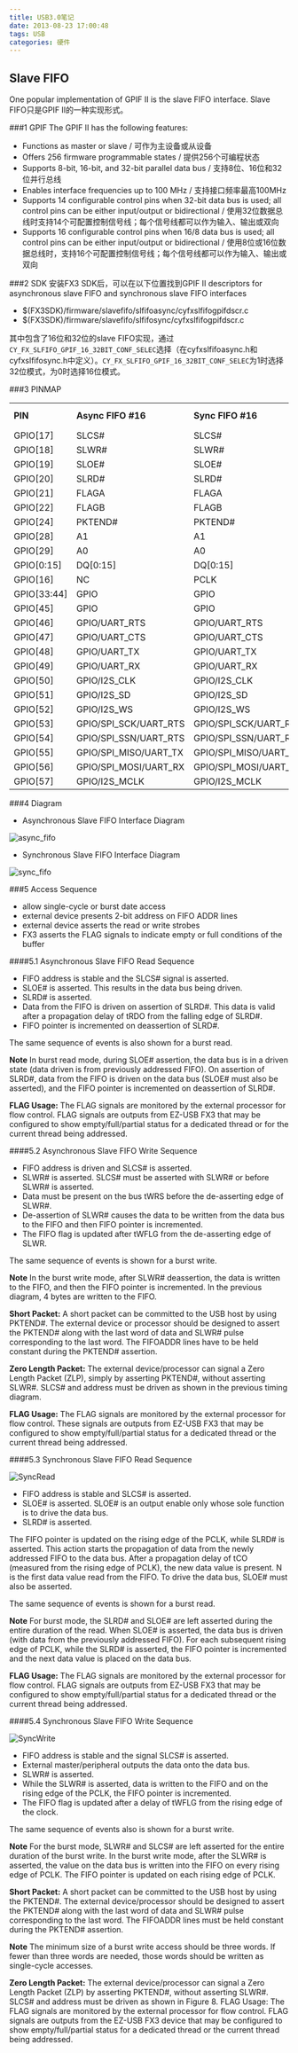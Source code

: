 ```yaml
---
title: USB3.0笔记
date: 2013-08-23 17:00:48
tags: USB
categories: 硬件
---
```


## Slave FIFO
One popular implementation of GPIF II is the slave FIFO interface. 
Slave FIFO只是GPIF II的一种实现形式。

###1 GPIF
The GPIF II has the following features:

* Functions as master or slave / 可作为主设备或从设备
* Offers 256 firmware programmable states / 提供256个可编程状态
* Supports 8-bit, 16-bit, and 32-bit parallel data bus  / 支持8位、16位和32位并行总线
* Enables interface frequencies up to 100 MHz / 支持接口频率最高100MHz
* Supports 14 configurable control pins when 32-bit data bus is used; all control pins can be either input/output or bidirectional / 使用32位数据总线时支持14个可配置控制信号线；每个信号线都可以作为输入、输出或双向
* Supports 16 configurable control pins when 16/8 data bus is used; all control pins can be either input/output or bidirectional / 使用8位或16位数据总线时，支持16个可配置控制信号线；每个信号线都可以作为输入、输出或双向

###2 SDK
安装FX3 SDK后，可以在以下位置找到GPIF II descriptors for asynchronous slave FIFO and synchronous slave FIFO interfaces

* $(FX3SDK)/firmware/slavefifo/slfifoasync/cyfxslfifogpifdscr.c
* $(FX3SDK)/firmware/slavefifo/slfifosync/cyfxslfifogpifdscr.c

其中包含了16位和32位的slave FIFO实现，通过``CY_FX_SLFIFO_GPIF_16_32BIT_CONF_SELEC``选择（在cyfxslfifoasync.h和cyfxslfifosync.h中定义）。``CY_FX_SLFIFO_GPIF_16_32BIT_CONF_SELEC``为1时选择32位模式，为0时选择16位模式。

###3 PINMAP
<table>
    <tr>
        <td><b>PIN</b></td>
        <td><b>Async FIFO #16</b></td>
        <td><b>Sync FIFO #16</b></td>
        <td><b>Async FIFO #32</b></td>
        <td><b>Sync FIFO #32</b></td>
    </tr>
    <tr>
        <td>GPIO[17]</td>
        <td>SLCS#</td>
        <td>SLCS#</td>
        <td>SLCS#</td>
        <td>SLCS#</td>
    </tr>
    <tr>
        <td>GPIO[18]</td>
        <td>SLWR#</td>
        <td>SLWR#</td>
        <td>SLWR#</td>
        <td>SLWR#</td>
    </tr>
    <tr>
        <td>GPIO[19]</td>
        <td>SLOE#</td>
        <td>SLOE#</td>
        <td>SLOE#</td>
        <td>SLOE#</td>
    </tr>
    <tr>
        <td>GPIO[20]</td>
        <td>SLRD#</td>
        <td>SLRD#</td>
        <td>SLRD#</td>
        <td>SLRD#</td>
    </tr>
    <tr>
        <td>GPIO[21]</td>
        <td>FLAGA</td>
        <td>FLAGA</td>
        <td>FLAGA</td>
        <td>FLAGA</td>
    </tr>
    <tr>
        <td>GPIO[22]</td>
        <td>FLAGB</td>
        <td>FLAGB</td>
        <td>FLAGB</td>
        <td>FLAGB</td>
    </tr>
    <tr>
        <td>GPIO[24]</td>
        <td>PKTEND#</td>
        <td>PKTEND#</td>
        <td>PKTEND#</td>
        <td>PKTEND#</td>
    </tr>
    <tr>
        <td>GPIO[28]</td>
        <td>A1</td>
        <td>A1</td>
        <td>A1</td>
        <td>A1</td>
    </tr>
    <tr>
        <td>GPIO[29]</td>
        <td>A0</td>
        <td>A0</td>
        <td>A0</td>
        <td>A0</td>
    </tr>
    <tr>
        <td>GPIO[0:15]</td>
        <td>DQ[0:15]</td>
        <td>DQ[0:15]</td>
        <td>DQ[0:15]</td>
        <td>DQ[0:15]</td>
    </tr>
    <tr>
        <td>GPIO[16]</td>
        <td>NC</td>
        <td>PCLK</td>
        <td>NC</td>
        <td>PCLK</td>
    </tr>
    <tr>
        <td>GPIO[33:44]</td>
        <td>GPIO</td>
        <td>GPIO</td>
        <td>DQ[16:27]</td>
        <td>DQ[16:27]</td>
    </tr>
    <tr>
        <td>GPIO[45]</td>
        <td>GPIO</td>
        <td>GPIO</td>
        <td>GPIO</td>
        <td>GPIO</td>
    </tr>
    <tr>
        <td>GPIO[46]</td>
        <td>GPIO/UART_RTS</td>
        <td>GPIO/UART_RTS</td>
        <td>DQ28</td>
        <td>DQ28</td>
    </tr>
    <tr>
        <td>GPIO[47]</td>
        <td>GPIO/UART_CTS</td>
        <td>GPIO/UART_CTS</td>
        <td>DQ29</td>
        <td>DQ29</td>
    </tr>
    <tr>
        <td>GPIO[48]</td>
        <td>GPIO/UART_TX</td>
        <td>GPIO/UART_TX</td>
        <td>DQ30</td>
        <td>DQ30</td>
    </tr>
    <tr>
        <td>GPIO[49]</td>
        <td>GPIO/UART_RX</td>
        <td>GPIO/UART_RX</td>
        <td>DQ31</td>
        <td>DQ31</td>
    </tr>
    <tr>
        <td>GPIO[50]</td>
        <td>GPIO/I2S_CLK</td>
        <td>GPIO/I2S_CLK</td>
        <td>GPIO/I2S_CLK</td>
        <td>GPIO/I2S_CLK</td>
    </tr>
    <tr>
        <td>GPIO[51]</td>
        <td>GPIO/I2S_SD</td>
        <td>GPIO/I2S_SD</td>
        <td>GPIO/I2S_SD</td>
        <td>GPIO/I2S_SD</td>
    </tr>
    <tr>
        <td>GPIO[52]</td>
        <td>GPIO/I2S_WS</td>
        <td>GPIO/I2S_WS</td>
        <td>GPIO/I2S_WS</td>
        <td>GPIO/I2S_WS</td>
    </tr>
    <tr>
        <td>GPIO[53]</td>
        <td>GPIO/SPI_SCK/UART_RTS</td>
        <td>GPIO/SPI_SCK/UART_RTS</td>
        <td>GPIO/UART_RTS</td>
        <td>GPIO/UART_RTS</td>
    </tr>
    <tr>
        <td>GPIO[54]</td>
        <td>GPIO/SPI_SSN/UART_RTS</td>
        <td>GPIO/SPI_SSN/UART_RTS</td>
        <td>GPIO/UART_RTS</td>
        <td>GPIO/UART_RTS</td>
    </tr>
    <tr>
        <td>GPIO[55]</td>
        <td>GPIO/SPI_MISO/UART_TX</td>
        <td>GPIO/SPI_MISO/UART_TX</td>
        <td>GPIO/UART_TX</td>
        <td>GPIO/UART_TX</td>
    </tr>
    <tr>
        <td>GPIO[56]</td>
        <td>GPIO/SPI_MOSI/UART_RX</td>
        <td>GPIO/SPI_MOSI/UART_RX</td>
        <td>GPIO/UART_RX</td>
        <td>GPIO/UART_RX</td>
    </tr>
    <tr>
        <td>GPIO[57]</td>
        <td>GPIO/I2S_MCLK</td>
        <td>GPIO/I2S_MCLK</td>
        <td>GPIO/I2S_MCLK</td>
        <td>GPIO/I2S_MCLK</td>
    </tr>
</table>

###4  Diagram
* Asynchronous Slave FIFO Interface Diagram

![async_fifo](/images/2013/Dec/async_fifo.png)

* Synchronous Slave FIFO Interface Diagram

![sync_fifo](/images/2013/Dec/sync_fifo-1.png)

###5 Access Sequence
* allow single-cycle or burst date access
* external device presents 2-bit address on FIFO ADDR lines
* external device asserts the read or write strobes
* FX3 asserts the FLAG signals to indicate empty or full conditions of the buffer

####5.1 Asynchronous Slave FIFO Read Sequence
* FIFO address is stable and the SLCS# signal is asserted.
* SLOE# is asserted. This results in the data bus being driven.
* SLRD# is asserted.
* Data from the FIFO is driven on assertion of SLRD#. This data is valid after a propagation delay of tRDO from the falling edge of SLRD#.
* FIFO pointer is incremented on deassertion of SLRD#.

The same sequence of events is also shown for a burst read.

**Note** In burst read mode, during SLOE# assertion, the data bus is in a driven state (data driven is from previously addressed FIFO). On assertion of SLRD#, data from the FIFO is driven on the data bus (SLOE# must also be asserted), and the FIFO pointer is incremented on deassertion of SLRD#.

**FLAG Usage:** The FLAG signals are monitored by the external processor for flow control. FLAG signals are outputs from EZ-USB FX3 that may be configured to show empty/full/partial status for a dedicated thread or for the current thread being addressed.

####5.2 Asynchronous Slave FIFO Write Sequence
* FIFO address is driven and SLCS# is asserted.
* SLWR# is asserted. SLCS# must be asserted with SLWR# or before SLWR# is asserted.
* Data must be present on the bus tWRS before the de-asserting edge of SLWR#.
* De-assertion of SLWR# causes the data to be written from the data bus to the FIFO and then FIFO pointer is incremented.
* The FIFO flag is updated after tWFLG from the de-asserting edge of SLWR.

The same sequence of events is shown for a burst write.

**Note** In the burst write mode, after SLWR# deassertion, the data is written to the FIFO, and then the FIFO pointer is incremented. In the previous diagram, 4 bytes are written to the FIFO.

**Short Packet:** A short packet can be committed to the USB host by using PKTEND#. The external device or processor should be designed to assert the PKTEND# along with the last word of data and SLWR# pulse corresponding to the last word. The FIFOADDR lines have to be held constant during the PKTEND# assertion.

**Zero Length Packet:** The external device/processor can signal a Zero Length Packet (ZLP), simply by asserting PKTEND#, without asserting SLWR#. SLCS# and address must be driven as shown in the previous timing diagram.

**FLAG Usage:** The FLAG signals are monitored by the external processor for flow control. These signals are outputs from EZ-USB FX3 that may be configured to show empty/full/partial status for a dedicated thread or the current thread being addressed.

####5.3 Synchronous Slave FIFO Read Sequence

![SyncRead](/images/2013/Dec/SyncRead-1.png)

* FIFO address is stable and SLCS# is asserted.
* SLOE# is asserted. SLOE# is an output enable only whose sole function is to drive the data bus.
* SLRD# is asserted.

The FIFO pointer is updated on the rising edge of the PCLK, while SLRD# is asserted. This action starts the propagation of data from the newly addressed FIFO to the data bus. After a propagation delay of tCO (measured from the rising edge of PCLK), the new data value is present. N is the first data value read from the FIFO. To drive the data bus, SLOE# must also be asserted.

The same sequence of events is shown for a burst read.

**Note** For burst mode, the SLRD# and SLOE# are left asserted during the entire duration of the read. When SLOE# is asserted, the data bus is driven (with data from the previously addressed FIFO). For each subsequent rising edge of PCLK, while the SLRD# is asserted, the FIFO pointer is incremented and the next data value is placed on the data bus.

**FLAG Usage:** The FLAG signals are monitored by the external processor for flow control. FLAG signals are outputs from EZ-USB FX3 that may be configured to show empty/full/partial status for a dedicated thread or the current thread being addressed.

####5.4 Synchronous Slave FIFO Write Sequence

![SyncWrite](/images/2013/Dec/SyncWrite-1.png)

* FIFO address is stable and the signal SLCS# is asserted.
* External master/peripheral outputs the data onto the data bus.
* SLWR# is asserted.
* While the SLWR# is asserted, data is written to the FIFO and on the rising edge of the PCLK, the FIFO pointer is incremented.
* The FIFO flag is updated after a delay of tWFLG from the rising edge of the clock.

The same sequence of events also is shown for a burst write.

**Note** For the burst mode, SLWR# and SLCS# are left asserted for the entire duration of the burst write. In the burst write mode, after the SLWR# is asserted, the value on the data bus is written into the FIFO on every rising edge of PCLK. The FIFO pointer is updated on each rising edge of PCLK.

**Short Packet:** A short packet can be committed to the USB host by using the PKTEND#. The external device/processor should be designed to assert the PKTEND# along with the last word of data and SLWR# pulse corresponding to the last word. The FIFOADDR lines must be held constant during the PKTEND# assertion.

**Note** The minimum size of a burst write access should be three words. If fewer than three words are needed, those words should be written as single-cycle accesses. 

**Zero Length Packet:** The external device/processor can signal a Zero Length Packet (ZLP) by asserting PKTEND#, without asserting SLWR#. SLCS# and address must be driven as shown in Figure 8. FLAG Usage: The FLAG signals are monitored by the external processor for flow control. FLAG signals are outputs from the EZ-USB FX3 device that may be configured to show empty/full/partial status for a dedicated thread or the current thread being addressed.

